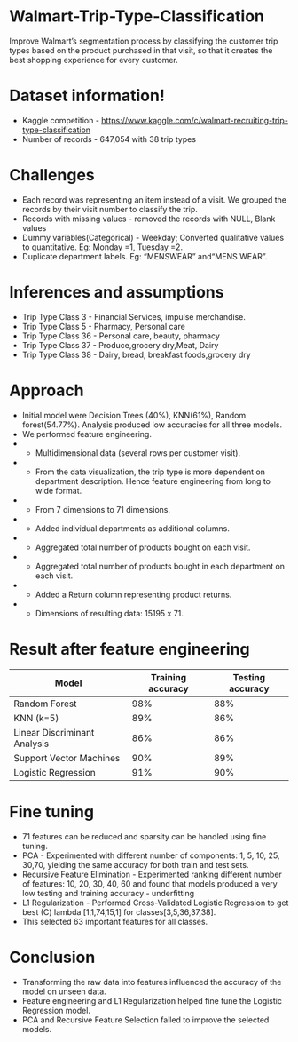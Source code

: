 # Walmart-Trip-Type-Classification


Improve Walmart’s segmentation process by classifying the customer trip types based on the product purchased in that visit, so that it creates the best shopping experience for every customer.


# Dataset information!

  - Kaggle competition - https://www.kaggle.com/c/walmart-recruiting-trip-type-classification
  - Number of records - 647,054 with 38 trip types

# Challenges

  - Each record was representing an item instead of a visit. We grouped the records by their visit number to classify the trip.
  - Records with missing values - removed the records with NULL, Blank values
  - Dummy variables(Categorical) - Weekday; Converted qualitative values to quantitative. Eg: Monday =1, Tuesday =2.
  - Duplicate department labels. Eg: “MENSWEAR” and“MENS WEAR”.

# Inferences and assumptions

-  Trip Type Class 3 - Financial Services, impulse merchandise.
-  Trip Type Class 5 - Pharmacy, Personal care 
- Trip Type Class 36 - Personal care, beauty, pharmacy 
- Trip Type Class 37 - Produce,grocery dry,Meat, Dairy 
- Trip Type Class 38 - Dairy, bread, breakfast foods,grocery dry

# Approach
- Initial model were Decision Trees (40%), KNN(61%), Random forest(54.77%). Analysis produced low accuracies for all three models.
- We performed feature engineering.
- - Multidimensional data (several rows per customer visit).
- - From the data visualization, the trip type is more dependent on department description. Hence feature engineering from long to wide format.
- - From 7 dimensions to 71 dimensions.
- - Added individual departments as additional columns.
- - Aggregated total number of products bought on each visit.
- - Aggregated total number of products bought in each department on each visit.
- - Added a Return column representing product returns.
- - Dimensions of resulting data: 15195 x 71.

# Result after feature engineering

| Model | Training accuracy | Testing accuracy |
| ------ | ------ | ------ |
| Random Forest | 98% | 88% |
| KNN (k=5) | 89% | 86% |
| Linear Discriminant Analysis | 86% | 86% |
| Support Vector Machines | 90% | 89% |
| Logistic Regression | 91% | 90% |


# Fine tuning
- 71 features can be reduced and sparsity can be handled using fine tuning.
- PCA - Experimented with different number of components: 1, 5, 10, 25, 30,70, yielding the same accuracy for both train and test sets.
- Recursive Feature Elimination - Experimented ranking different number of features: 10, 20, 30, 40, 60 and found that models produced a very low testing and training accuracy - underfitting
- L1 Regularization - Performed Cross-Validated Logistic Regression to get best (C) lambda [1,1,74,15,1] for classes[3,5,36,37,38]. 
- This selected 63 important features for all classes.

# Conclusion
- Transforming the raw data into features influenced the accuracy of the model on unseen data.
- Feature engineering and L1 Regularization helped fine tune the Logistic Regression model. 
- PCA and Recursive Feature Selection failed to improve the selected models. 



